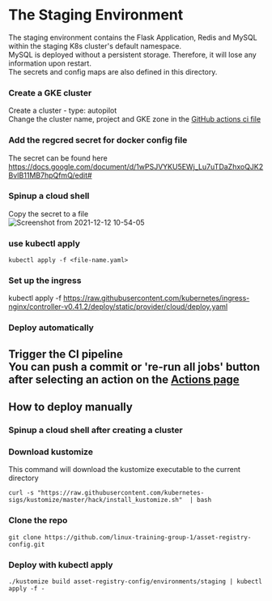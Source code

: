 # The Staging Environment 
The staging environment contains the Flask Application, Redis and MySQL within the staging K8s cluster's default namespace.<br>
MySQL is deployed without a persistent storage. Therefore, it will lose any information upon restart.<br> 
The secrets and config maps are also defined in this directory. 

### Create a GKE cluster
Create a cluster - type: autopilot<br>
Change the cluster name, project and GKE zone in the [GitHub actions ci file](https://github.com/linux-training-group-1/asset-registry/blob/0bcd566e24d0c99a90e3aaba1026da0cd4a616c0/.github/workflows/ci.yml#L8) 
### Add the regcred secret for docker config file
The secret can be found here<br>
https://docs.google.com/document/d/1wPSJVYKU5EWj_Lu7uTDaZhxoQJK2BvIB11MB7hpQfmQ/edit#<br>
### Spinup a cloud shell
Copy the secret to a file<br>
![Screenshot from 2021-12-12 10-54-05](https://user-images.githubusercontent.com/32504465/145701482-95169c2c-3555-490b-bb0e-19ea83ef2f25.png)<br>
### use kubectl apply
`kubectl apply -f <file-name.yaml>`
### Set up the ingress
kubectl apply -f  https://raw.githubusercontent.com/kubernetes/ingress-nginx/controller-v0.41.2/deploy/static/provider/cloud/deploy.yaml

### Deploy automatically
Trigger the CI pipeline<br>
You can push a commit or 're-run all jobs' button after selecting an action on the [Actions page](https://github.com/linux-training-group-1/asset-registry/actions)
---
## How to deploy manually
### Spinup a cloud shell after creating a cluster
### Download kustomize
This command will download the kustomize executable to the current directory
```
curl -s "https://raw.githubusercontent.com/kubernetes-sigs/kustomize/master/hack/install_kustomize.sh"  | bash
```
### Clone the repo
```
git clone https://github.com/linux-training-group-1/asset-registry-config.git
```
### Deploy with kubectl apply
```
./kustomize build asset-registry-config/environments/staging | kubectl apply -f -
```

